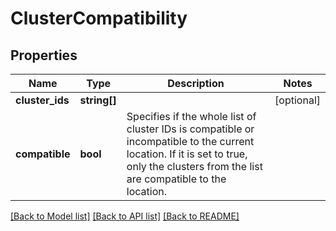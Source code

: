 # ClusterCompatibility

## Properties
Name | Type | Description | Notes
------------ | ------------- | ------------- | -------------
**cluster_ids** | **string[]** |  | [optional] 
**compatible** | **bool** | Specifies if the whole list of cluster IDs is compatible or incompatible to the current location. If it is set to true, only the clusters from the list are compatible to the location. | 

[[Back to Model list]](../../README.md#documentation-for-models) [[Back to API list]](../../README.md#documentation-for-api-endpoints) [[Back to README]](../../README.md)

